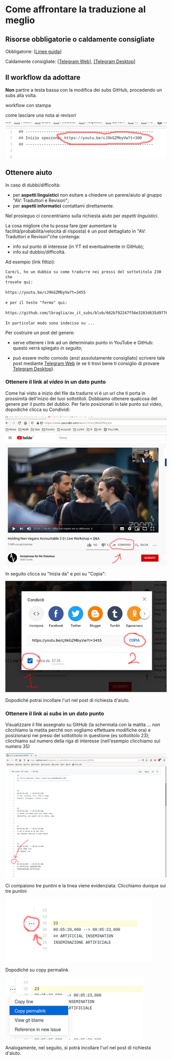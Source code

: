 # Come affrontare la traduzione al meglio


## Risorse obbligatorie o caldamente consigliate

Obbligatorie:
[[Linee guida](https://drive.google.com/file/d/1IACZxWdk84rs81ElQ9OWws-aroQZDtxZ/view?usp=sharing)]

Caldamente consigliate:
[[Telegram Web](https://web.telegram.org)], 
[[Telegram Desktop]](https://desktop.telegram.org/)


## Il workflow da adottare

**Non** partire a testa bassa con la modifica dei subs GitHub,
procedendo un subs alla volta.

workflow con stampa

come lasciare una nota ai revisori


![url inizio file](img/url_inizio_file.png)




## Ottenere aiuto
In caso di dubbi/difficoltà:

* per **aspetti linguistici** non esitare a chiedere un parere/aiuto al gruppo
  "AV: Traduttori e Revisori";
* per **aspetti informatici** contattami direttamente. 

Nel prosieguo ci concentriamo sulla richiesta aiuto per *aspetti
linguistici*. 

La cosa migliore che tu possa fare (per aumentare la
facilità/probabilità/velocità di risposta) è un post dettagliato in "AV:
Traduttori e Revisori"che contenga:

* info sul punto di interesse (in YT ed eventualmente in GitHub);
* info sul dubbio/difficoltà.

Ad esempio (link fittizi):

```
Care/i, ho un dubbio su come tradurre nei pressi del sottotitolo 230 che
trovate qui:

https://youtu.be/cJ9kGZMbyVw?t=3455

e per il testo "fermo" qui: 

https://github.com/lbraglia/av_it_subs/blob/662b792247f56e3203d635d977658c7a6d7ef511/source/test_en.srt#L54

In particolar modo sono indeciso su ...
``` 

Per costruire un post del genere:

* serve ottenere i link ad un determinato punto in YouTube e GitHub:
  questo verrà spiegato *in seguito*;
 
* può essere molto comodo (anzi assolutamente consigliato) scrivere tale
  post mediante [Telegram Web](https://web.telegram.org) 
  (e se ti trovi bene ti consiglio di
  provare [Telegram Desktop](https://desktop.telegram.org/)).


### Ottenere il link al *video* in un dato punto

Come hai visto a inizio del file da tradurre vi è un url che ti porta
in prossimità dell'inizio dei tuoi sottotitoli. Dobbiamo ottenere
qualcosa del genere per il punto del dubbio. Per farlo posizionati in tale 
punto sul video, dopodiché clicca su Condividi:

![yt_link1](img/yt_link1.png)

In seguito clicca su "Inizia da" e poi su "Copia":

![yt_link2](img/yt_link2.png)

Dopodiché potrai incollare l'url nel post di richiesta d'aiuto.


### Ottenere il link ai *subs* in un dato punto

Visualizzare il file assegnato su GitHub (la schermata con la
matita ... *non* clicchiamo la matita perché non vogliamo effettuare
modifiche ora) e posizionarsi nei pressi del sottotitolo in questione (es
sottotitolo 23); clicchiamo sul numero della riga di interesse
(nell'esempio clicchiamo sul numero 35)

![gh_link1](img/gh_link1.png)

Ci compaiono tre puntini e la linea viene evidenziata. Clicchiamo
dunque sui tre puntini

![gh_link2](img/gh_link2.png)

Dopodiché su copy permalink

![gh_link3](img/gh_link3.png)

Analogamente, nel seguito, si potrà incollare l'url nel post di
richiesta d'aiuto.
